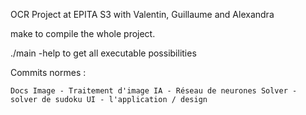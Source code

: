 OCR Project at EPITA S3 with Valentin, Guillaume and Alexandra

make to compile the whole project.

./main -help to get all executable possibilities

Commits normes :

    Docs Image - Traitement d'image IA - Réseau de neurones Solver - solver de sudoku UI - l'application / design
